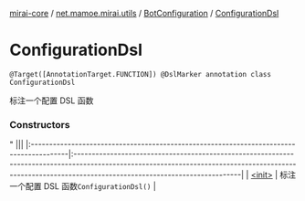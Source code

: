 [mirai-core](../../../index.md) / [net.mamoe.mirai.utils](../../index.md) / [BotConfiguration](../index.md) / [ConfigurationDsl](./index.md)

# ConfigurationDsl

`@Target([AnnotationTarget.FUNCTION]) @DslMarker annotation class ConfigurationDsl`

标注一个配置 DSL 函数

### Constructors

"
                                    |||
                                    |:----------------------------------------------------------------------------------------|:---------------------------------------------------------------------------------------------------------------------------------------------------------------------------------------------------------|
                                    | [&lt;init&gt;](-init-.md) | 标注一个配置 DSL 函数`ConfigurationDsl()` |

